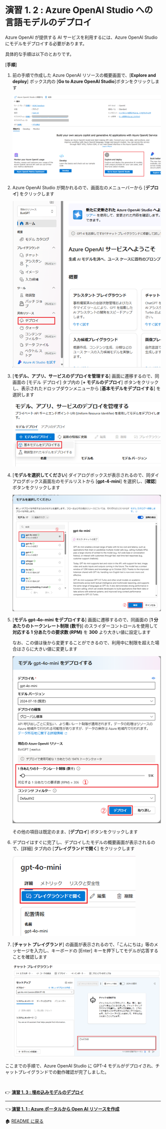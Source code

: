 # 演習 1. 2 : Azure OpenAI Studio への言語モデルのデプロイ

Azure OpenAI が提供する AI サービスを利用するには、Azure OpenAI Studio にモデルをデプロイする必要があります。

具体的な手順は以下のとおりです。

\[**手順**\]

1. 前の手順で作成した Azure OpenAI リソースの概要画面で、\[**Explore and deploy**\] ボックス内の \[**Go to Azure OpenAI Studio**\]ボタンをクリックします

    ![Open AI Studio](images/DeployModel_OpenAIStudio.png)

2. Azure OpenAI Studio が開かれるので、画面左のメニューバーから \[**デプロイ**\] をクリックします

    ![AOAI Stuido Deploy menue](images/AOAIStudio_menue_Deploy.png)

3. \[**モデル、アプリ、サービスのデプロイを管理する**\] 画面に遷移するので、同画面の \[モデル デプロイ\] タブ内の \[**+ モデルのデプロイ**\] ボタンをクリックし、表示されたドロップダウンメニューから \[**基本モデルをデプロイする**\] を選択します

    ![Deploy Model](images/AOAIStudio_deployModel.png)

4. \[**モデルを選択してください**\] ダイアログボックスが表示されるので、同ダイアログボックス画面左のモデルリストから \[**gpt-4-mini**\] を選択し、\[**確認**\] ボタンをクリックします

    ![Select deploy model](images/AOAIStudio_ChoseDeployModel.png)

5. \[**モデル gpt-4o-mini をデプロイする**\] 画面に遷移するので、同画面の \[**1 分あたりのトークンレート制限 (数千)**\] のスライダーコントロールを使用して **対応する 1 分あたりの要求数 (RPM)** を **300** より大きい値に設定します

    なお、この値は後から変更することができるので、利用中に制限を超えた場合はさらに大きい値に変更します

    ![Set RPM](images/AOAIStudio_deployModel02.png)

    その他の項目は既定のまま、\[**デプロイ**\] ボタンをクリックします

6. デプロイはすぐに完了し、デプロイしたモデルの概要画面が表示されるので、\[詳細\] タブ内の \[**プレイグランドで開く**\] をクリックします

    ![GPT model open with playground](images/Open_PlayGround_gpt.png)

7. \[**チャット プレイグランド**\] の画面が表示されるので、「こんにちは」等のメッセージを入力し、キーボードの \[Enter\] キーを押下してモデルが応答することを確認します

    ![Chat with GPT model](images/AOAIStudio_Playground_Chat.png)

ここまでの手順で、Azure OpenAI Studio に GPT-4 モデルがデプロイされ、チャットプレイグランドでの動作確認が完了しました。

<!--
チャット プレイグラウンドの使い方の詳細については以下のドキュメントご参照ください。

* [**Quickstart: Hear and speak with chat models in the AI Studio chat playground**](https://learn.microsoft.com/ja-jp/azure/ai-studio/quickstarts/hear-speak-playground)

\[**システム メッセージ**\] に設定する内容については以下のドキュメントをご参照ください。

* [**大規模言語モデル (LLM) のシステム・メッセージ・フレームワークおよびテンプレートの推奨事項**](https://learn.microsoft.com/ja-jp/azure/ai-services/openai/concepts/system-message)


\[**パラメーター**\] 画面の設定内容については、各ラベル右横にある \[**(!)**\] アイコンをクリックすると、そのパラメーターの説明が表示されるので確認してください。

![Parameter description](images/Open_PlayGround_gpt_parametar.png)

AI 言語モデルから目的の回答を引き出すためのプロンプトを記述する方法については以下のドキュメントをご参照ください。

* [**プロンプトエンジニアリングの概要**](https://learn.microsoft.com/ja-jp/azure/ai-services/openai/concepts/prompt-engineering)

-->
<br>

👉 [**演習 1. 3 : 埋め込みモデルのデプロイ**](Ex01-3.md) 

<hr>

👈 [**演習 1. 1  : Azure ポータルから Open AI リソースを作成**](Ex01-1.md) 

🏚️ [README に戻る](README.md)